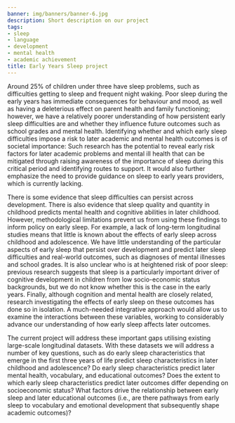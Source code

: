 ```yaml
---
banner: img/banners/banner-6.jpg
description: Short description on our project
tags:
- sleep
- language
- development
- mental health
- academic achievement
title: Early Years Sleep project
---
```


Around 25% of children under three have sleep problems, such as difficulties getting to sleep and frequent night waking. Poor sleep during the early years has immediate consequences for behaviour and mood, as well as having a deleterious effect on parent health and family functioning; however, we have a relatively poorer understanding of how persistent early sleep difficulties are and whether they influence future outcomes such as school grades and mental health. Identifying whether and which early sleep difficulties impose a risk to later academic and mental health outcomes is of societal importance: Such research has the potential to reveal early risk factors for later academic problems and mental ill health that can be mitigated through raising awareness of the importance of sleep during this critical period and identifying routes to support. It would also further emphasize the need to provide guidance on sleep to early years providers, which is currently lacking.


There is some evidence that sleep difficulties can persist across development. There is also evidence that sleep quality and quantity in childhood predicts mental health and cognitive abilities in later childhood. However, methodological limitations prevent us from using these findings to inform policy on early sleep. For example, a lack of long-term longitudinal studies means that little is known about the effects of early sleep across childhood and adolescence. We have little understanding of the particular aspects of early sleep that persist over development and predict later sleep difficulties and real-world outcomes, such as diagnoses of mental illnesses and school grades. It is also unclear who is at heightened risk of poor sleep: previous research suggests that sleep is a particularly important driver of cognitive development in children from low socio-economic status backgrounds, but we do not know whether this is the case in the early years. Finally, although cognition and mental health are closely related, research investigating the effects of early sleep on these outcomes has done so in isolation. A much-needed integrative approach would allow us to examine the interactions between these variables, working to considerably advance our understanding of how early sleep affects later outcomes.


The current project will address these important gaps utilising existing large-scale longitudinal datasets. With these datasets we will address a number of key questions, such as do early sleep characteristics that emerge in the first three years of life predict sleep characteristics in later childhood and adolescence? Do early sleep characteristics predict later mental health, vocabulary, and educational outcomes? Does the extent to which early sleep characteristics predict later outcomes differ depending on socioeconomic status? What factors drive the relationship between early sleep and later educational outcomes (i.e., are there pathways from early sleep to vocabulary and emotional development that subsequently shape academic outcomes)?